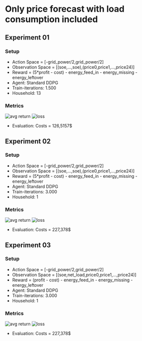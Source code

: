 # Only price forecast with load consumption included

## Experiment 01
### Setup
- Action Space = [-grid_power/2,grid_power/2]
- Observation Space = [(soe,...,soe),(price0,price1,...,price24)]
- Reward = (5*profit - cost) - energy_feed_in - energy_missing - energy_leftover
- Agent: Standard DDPG
- Train-iterations: 1.500
- Household: 13
### Metrics
![avg return](./2_ex_01/avg_return.png)
![loss](./2_ex_01/loss.png)
- Evaluation: Costs = 126,5157$  

## Experiment 02
### Setup
- Action Space = [-grid_power/2,grid_power/2]
- Observation Space = [(soe,...,soe),(price0,price1,...,price24)]
- Reward = (5*profit - cost) - energy_feed_in - energy_missing - energy_leftover
- Agent: Standard DDPG
- Train-iterations: 3.000
- Household: 1
### Metrics
![avg return](./2_ex_02/avg_return.png)
![loss](./2_ex_01/loss.png)
- Evaluation: Costs = 227,378$

## Experiment 03
### Setup
- Action Space = [-grid_power/2,grid_power/2]
- Observation Space = [(soe,net_load,price0,price1,...,price24)]
- Reward = (profit - cost) - energy_feed_in - energy_missing - energy_leftover
- Agent: Standard DDPG
- Train-iterations: 3.000
- Household: 1
### Metrics
![avg return](./2_ex_02/avg_return.png)
![loss](./2_ex_01/loss.png)
- Evaluation: Costs = 227,378$  